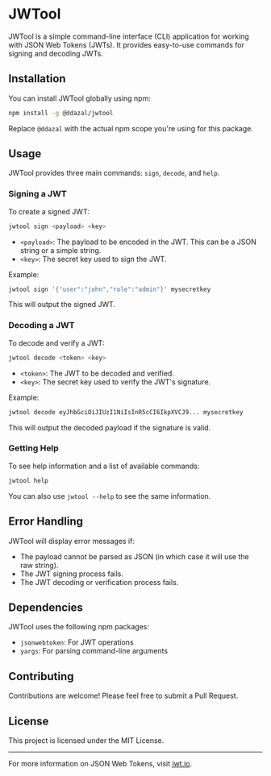 # JWTool

JWTool is a simple command-line interface (CLI) application for working with JSON Web Tokens (JWTs). It provides easy-to-use commands for signing and decoding JWTs.

## Installation

You can install JWTool globally using npm:

```bash
npm install -g @ddazal/jwtool
```

Replace `@ddazal` with the actual npm scope you're using for this package.

## Usage

JWTool provides three main commands: `sign`, `decode`, and `help`.

### Signing a JWT

To create a signed JWT:

```bash
jwtool sign <payload> <key>
```

- `<payload>`: The payload to be encoded in the JWT. This can be a JSON string or a simple string.
- `<key>`: The secret key used to sign the JWT.

Example:

```bash
jwtool sign '{"user":"john","role":"admin"}' mysecretkey
```

This will output the signed JWT.

### Decoding a JWT

To decode and verify a JWT:

```bash
jwtool decode <token> <key>
```

- `<token>`: The JWT to be decoded and verified.
- `<key>`: The secret key used to verify the JWT's signature.

Example:

```bash
jwtool decode eyJhbGciOiJIUzI1NiIsInR5cCI6IkpXVCJ9... mysecretkey
```

This will output the decoded payload if the signature is valid.

### Getting Help

To see help information and a list of available commands:

```bash
jwtool help
```

You can also use `jwtool --help` to see the same information.

## Error Handling

JWTool will display error messages if:

- The payload cannot be parsed as JSON (in which case it will use the raw string).
- The JWT signing process fails.
- The JWT decoding or verification process fails.

## Dependencies

JWTool uses the following npm packages:

- `jsonwebtoken`: For JWT operations
- `yargs`: For parsing command-line arguments

## Contributing

Contributions are welcome! Please feel free to submit a Pull Request.

## License

This project is licensed under the MIT License.


---

For more information on JSON Web Tokens, visit [jwt.io](https://jwt.io/).